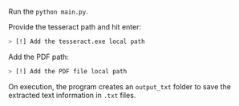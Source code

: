 Run the `python main.py`.

Provide the tesseract path and hit enter:

```bash
> [!] Add the tesseract.exe local path
```

Add the PDF path:

```bash
> [!] Add the PDF file local path
```

On execution, the program creates an `output_txt` folder to save the extracted text information in `.txt` files.
